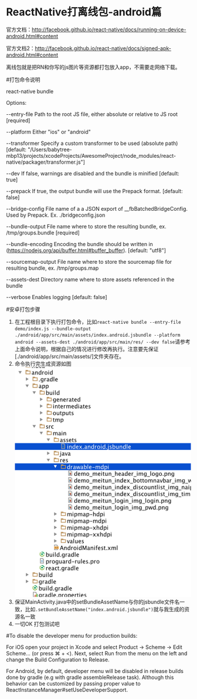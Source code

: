 # ReactNative打离线包-android篇


官方文档：<http://facebook.github.io/react-native/docs/running-on-device-android.html#content>

官方文档2：<http://facebook.github.io/react-native/docs/signed-apk-android.html#content>

离线包就是把RN和你写的js图片等资源都打包放入app，不需要走网络下载。

#打包命令说明

react-native bundle

Options:

  --entry-file        Path to the root JS file, either absolute or relative to JS root                                   [required]
  
  --platform          Either "ios" or "android"         
                                                                 
  --transformer       Specify a custom transformer to be used (absolute path)                                            [default: "/Users/babytree-mbp13/projects/xcodeProjects/AwesomeProject/node_modules/react-native/packager/transformer.js"]
  
  --dev               If false, warnings are disabled and the bundle is minified                                         [default: true]
  
  --prepack           If true, the output bundle will use the Prepack format.                                            [default: false]
  
  --bridge-config     File name of a a JSON export of __fbBatchedBridgeConfig. Used by Prepack. Ex. ./bridgeconfig.json
  
  --bundle-output     File name where to store the resulting bundle, ex. /tmp/groups.bundle                              [required]
  
  --bundle-encoding   Encoding the bundle should be written in (https://nodejs.org/api/buffer.html#buffer_buffer).       [default: "utf8"]
  
  --sourcemap-output  File name where to store the sourcemap file for resulting bundle, ex. /tmp/groups.map       
       
  --assets-dest       Directory name where to store assets referenced in the bundle                     
                 
  --verbose           Enables logging                                                                                    [default: false]


#安卓打包步骤

1. 在工程根目录下执行打包命令，比如``` react-native bundle --entry-file demo/index.js --bundle-output ./android/app/src/main/assets/index.android.jsbundle --platform android --assets-dest ./android/app/src/main/res/ --dev false ```请参考上面命令说明，根据自己的情况进行修改再执行。注意要先保证[./android/app/src/main/assets/]文件夹存在。
1. 命令执行完生成资源如图![2015-12-24 11.05.31](media/2015-12-24%2011.05.31.png)
1. 保证MainActivity.java中的setBundleAssetName与你的jsbundle文件名一致，比如`.setBundleAssetName("index.android.jsbundle")`就与我生成的资源名一致
2. 一切OK 打包测试吧



#To disable the developer menu for production builds:

For iOS open your project in Xcode and select Product → Scheme → Edit Scheme... (or press ⌘ + <). Next, select Run from the menu on the left and change the Build Configuration to Release.


For Android, by default, developer menu will be disabled in release builds done by gradle (e.g with gradle assembleRelease task). Although this behavior can be customized by passing proper value to ReactInstanceManager#setUseDeveloperSupport.


